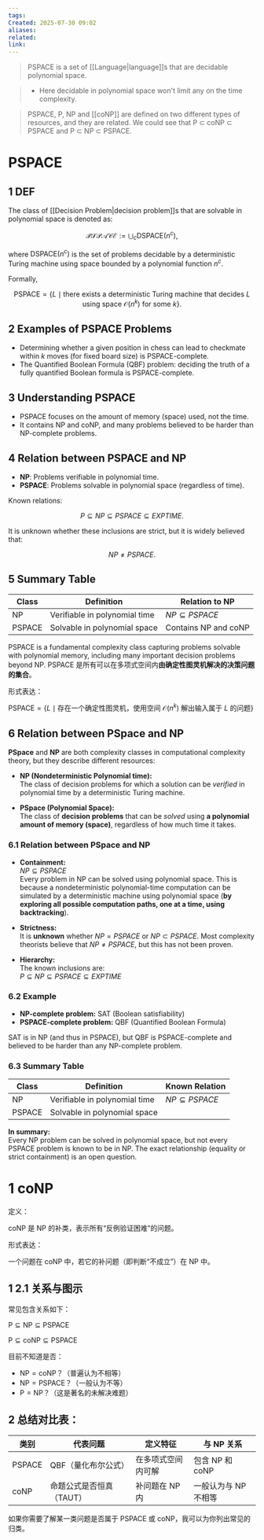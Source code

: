 ```yaml
---
tags: 
Created: 2025-07-30 09:02
aliases: 
related: 
link:
---
```

> PSPACE is a set of  [[Language|language]]s that are decidable polynomial space. 

> - Here decidable in polynomial space won't limit any on the time complexity.

> PSPACE, P, NP and [[coNP]] are defined on two different types of resources, and they are related. We could see that P $\subset$ coNP $\subset$ PSPACE and P $\subset$ NP $\subset$ PSPACE.
# PSPACE

## 1 DEF

The class of [[Decision Problem|decision problem]]s that are solvable in polynomial space is denoted as:

$$
\mathcal{PSPACE} := \bigcup_{c} \text{DSPACE}(n^c),
$$

where $\text{DSPACE}(n^c)$ is the set of problems decidable by a deterministic Turing machine using space bounded by a polynomial function $n^c$.

Formally,

$$
\text{PSPACE} = \{ L \mid \text{there exists a deterministic Turing machine that decides } L \text{ using space } \mathcal{O}(n^k) \text{ for some } k \}.
$$


## 2 Examples of PSPACE Problems

- Determining whether a given position in chess can lead to checkmate within $k$ moves (for fixed board size) is PSPACE-complete.
- The Quantified Boolean Formula (QBF) problem: deciding the truth of a fully quantified Boolean formula is PSPACE-complete.

## 3 Understanding PSPACE

- PSPACE focuses on the amount of memory (space) used, not the time.
- It contains NP and coNP, and many problems believed to be harder than NP-complete problems.

## 4 Relation between PSPACE and NP

- **NP**: Problems verifiable in polynomial time.
- **PSPACE**: Problems solvable in polynomial space (regardless of time).

Known relations:

$$
P \subseteq NP \subseteq PSPACE \subseteq EXPTIME.
$$

It is unknown whether these inclusions are strict, but it is widely believed that:

$$
NP \neq PSPACE.
$$

## 5 Summary Table

| Class  | Definition                    | Relation to NP        |
| ------ | ----------------------------- | --------------------- |
| NP     | Verifiable in polynomial time | $NP \subseteq PSPACE$ |
| PSPACE | Solvable in polynomial space  | Contains NP and coNP  |


PSPACE is a fundamental complexity class capturing problems solvable with polynomial memory, including many important decision problems beyond NP.
PSPACE 是所有可以在多项式空间内**由确定性图灵机解决的决策问题的集合**。

形式表达：

$\text{PSPACE} = \{L \mid \text{存在一个确定性图灵机，使用空间 } \mathcal{O}(n^k) \text{ 解出输入属于 } L \text{ 的问题} \}$

## 6 Relation between PSpace and NP

**PSpace** and **NP** are both complexity classes in computational complexity theory, but they describe different resources:

- **NP (Nondeterministic Polynomial time):**  
  The class of decision problems for which a solution can be *verified* in polynomial time by a deterministic Turing machine.

- **PSpace (Polynomial Space):**  
  The class of **decision problems** that can be *solved* using **a polynomial amount of memory (space)**, regardless of how much time it takes.

### 6.1 Relation between PSpace and NP

- **Containment:**  
  $NP \subseteq PSPACE$  
  Every problem in NP can be solved using polynomial space. This is because a nondeterministic polynomial-time computation can be simulated by a deterministic machine using polynomial space (**by exploring all possible computation paths, one at a time, using backtracking**).

- **Strictness:**  
  It is **unknown** whether $NP = PSPACE$ or $NP \subset PSPACE$. Most complexity theorists believe that $NP \neq PSPACE$, but this has not been proven.

- **Hierarchy:**  
  The known inclusions are:  
  $P \subseteq NP \subseteq PSPACE \subseteq EXPTIME$

### 6.2 Example

- **NP-complete problem:** SAT (Boolean satisfiability)
- **PSPACE-complete problem:** QBF (Quantified Boolean Formula)

SAT is in NP (and thus in PSPACE), but QBF is PSPACE-complete and believed to be harder than any NP-complete problem.

### 6.3 Summary Table

| Class    | Definition                          | Known Relation      |
|----------|-------------------------------------|---------------------|
| NP       | Verifiable in polynomial time       | $NP \subseteq PSPACE$ |
| PSPACE   | Solvable in polynomial space        |                     |

**In summary:**  
Every NP problem can be solved in polynomial space, but not every PSPACE problem is known to be in NP. The exact relationship (equality or strict containment) is an open question.
# 1 coNP

定义：

coNP 是 NP 的补类，表示所有“反例验证困难”的问题。

  
形式表达：

一个问题在 coNP 中，若它的补问题（即判断“不成立”）在 NP 中。

## 1 2.1 关系与图示

常见包含关系如下：

$\text{P} \subseteq \text{NP} \subseteq \text{PSPACE}$

$\text{P} \subseteq \text{coNP} \subseteq \text{PSPACE}$


目前不知道是否：

- $\text{NP} = \text{coNP}$？（普遍认为不相等）
- $\text{NP} = \text{PSPACE}$？（一般认为不等）
- $\text{P} = \text{NP}$？（这是著名的未解决难题）
## 2 总结对比表：

|类别|代表问题|定义特征|与 NP 关系|
|---|---|---|---|
|PSPACE|QBF（量化布尔公式）|在多项式空间内可解|包含 NP 和 coNP|
|coNP|命题公式是否恒真（TAUT）|补问题在 NP 内|一般认为与 NP 不相等|

如果你需要了解某一类问题是否属于 PSPACE 或 coNP，我可以为你列出常见的归类。